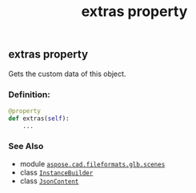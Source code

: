 ﻿---
title: extras property
second_title: Aspose.CAD for Python via .NET API References
description: 
type: docs
weight: 70
url: /python-net/aspose.cad.fileformats.glb.scenes/instancebuilder/extras/
is_root: false
---

## extras property


Gets the custom data of this object.
### Definition:
```python
@property
def extras(self):
    ...
```

### See Also
* module [`aspose.cad.fileformats.glb.scenes`](../../)
* class [`InstanceBuilder`](/cad/python-net/aspose.cad.fileformats.glb.scenes/instancebuilder)
* class [`JsonContent`](/cad/python-net/aspose.cad.fileformats.glb.io/jsoncontent)
